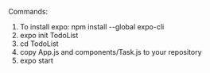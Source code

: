 Commands:
1. To install expo: npm install --global expo-cli 
2. expo init TodoList
3. cd TodoList
4. copy App.js and components/Task.js to your repository
5. expo start


